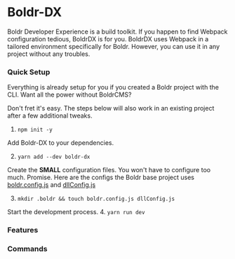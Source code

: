 # Boldr-DX

Boldr Developer Experience is a build toolkit. If you happen to find Webpack configuration tedious, BoldrDX is for you. BoldrDX uses Webpack in a tailored environment specifically for Boldr. However, you can use it in any project without any troubles.


### Quick Setup

Everything is already setup for you if you created a Boldr project with the CLI. Want all the power without BoldrCMS?

Don't fret it's easy. The steps below will also work in an existing project after a few additional tweaks.

1. `npm init -y`

Add Boldr-DX to your dependencies.  

2. `yarn add --dev boldr-dx`  

Create the **SMALL** configuration files. You won't have to configure too much. Promise. Here are the configs the Boldr base project uses [boldr.config.js](https://github.com/boldr/getBoldr/blob/master/packages/boldr-base-project/.boldr/boldr.config.js) and [dllConfig.js](https://github.com/boldr/getBoldr/blob/master/packages/boldr-base-project/.boldr/dllConfig.js)  

3. `mkdir .boldr && touch boldr.config.js dllConfig.js`

Start the development process.
4. `yarn run dev`

### Features



### Commands
